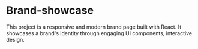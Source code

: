 # Brand-showcase
This project is a responsive and modern brand page built with React. It showcases a brand's identity through engaging UI components, interactive design.
